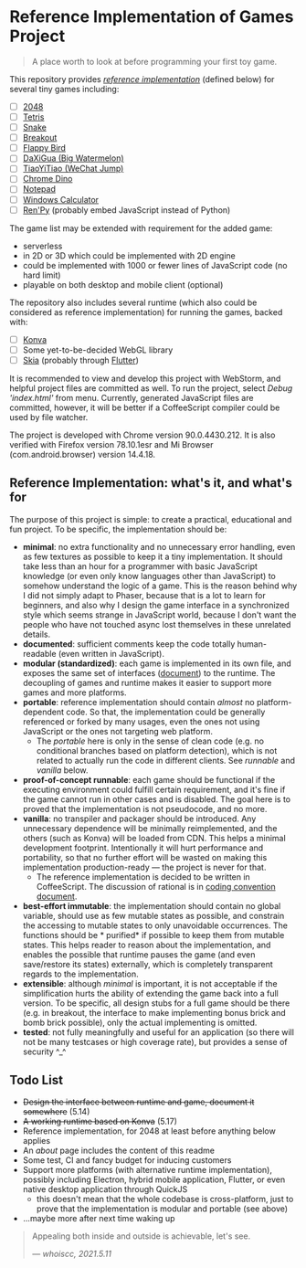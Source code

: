 # Reference Implementation of Games Project

> A place worth to look at before programming your first toy game.

This repository provides *[reference implementation][ref-impl]* (defined below) for several tiny games including:

- [ ] [2048][2048]
- [ ] [Tetris][tetris]
- [ ] [Snake][snake]
- [ ] [Breakout][breakout]
- [ ] [Flappy Bird][flappy-bird]
- [ ] [DaXiGua (Big Watermelon)][daxigua]
- [ ] [TiaoYiTiao (WeChat Jump)][tiaoyitiao]
- [ ] [Chrome Dino][chrome-dino]
- [ ] [Notepad][notepad]
- [ ] [Windows Calculator][windows-calculator]
- [ ] [Ren'Py][renpy] (probably embed JavaScript instead of Python)

[ref-impl]: https://en.wikipedia.org/wiki/Reference_implementation

[2048]: https://github.com/gabrielecirulli/2048

[tetris]: https://en.wikipedia.org/wiki/Tetris

[snake]: https://en.wikipedia.org/wiki/Snake_(video_game_genre)

[breakout]: https://en.wikipedia.org/wiki/Breakout_(video_game)

[flappy-bird]: https://en.wikipedia.org/wiki/Flappy_Bird

[daxigua]: https://github.com/liyupi/daxigua

[tiaoyitiao]: https://zh.wikipedia.org/wiki/%E8%B7%B3%E4%B8%80%E8%B7%B3

[chrome-dino]: https://en.wikipedia.org/wiki/Dinosaur_Game

[notepad]: https://en.wikipedia.org/wiki/Microsoft_Notepad

[windows-calculator]: https://en.wikipedia.org/wiki/Windows_Calculator

[renpy]: https://www.renpy.org/

The game list may be extended with requirement for the added game:

* serverless
* in 2D or 3D which could be implemented with 2D engine
* could be implemented with 1000 or fewer lines of JavaScript code (no hard limit)
* playable on both desktop and mobile client (optional)

The repository also includes several runtime (which also could be considered as reference implementation) for running
the games, backed with:

- [ ] [Konva][konva]
- [ ] Some yet-to-be-decided WebGL library
- [ ] [Skia][skia] (probably through [Flutter][flutter])

[konva]: https://konvajs.org/

[skia]: https://skia.org/

[flutter]: https://flutter.dev/

It is recommended to view and develop this project with WebStorm, and helpful project files are committed as well. To
run the project, select *Debug 'index.html'* from menu. Currently, generated JavaScript files are committed, however, it
will be better if a CoffeeScript compiler could be used by file watcher.

The project is developed with Chrome version 90.0.4430.212. It is also verified with Firefox version 78.10.1esr and Mi
Browser (com.android.browser) version 14.4.18.

<!-- todo: explain runtime not production-ready, so not good for fork & add custom
game prototype, and expect it to work. welcome pr -->

## Reference Implementation: what's it, and what's for

The purpose of this project is simple: to create a practical, educational and fun project. To be specific, the
implementation should be:

* **minimal**: no extra functionality and no unnecessary error handling, even as few textures as possible to keep it a
  tiny implementation. It should take less than an hour for a programmer with basic JavaScript knowledge (or even only
  know languages other than JavaScript) to somehow understand the logic of a game. This is the reason behind why I did
  not simply adapt to Phaser, because that is a lot to learn for beginners, and also why I design the game interface in
  a synchronized style which seems strange in JavaScript world, because I don't want the people who have not touched
  async lost themselves in these unrelated details.
* **documented**: sufficient comments keep the code totally human-readable (even written in JavaScript).
* **modular (standardized)**: each game is implemented in its own file, and exposes the same set of
  interfaces ([document][gi-doc]) to the runtime. The decoupling of games and runtime makes it easier to support more
  games and more platforms.
* **portable**: reference implementation should contain *almost* no platform-dependent code. So that, the implementation
  could be generally referenced or forked by many usages, even the ones not using JavaScript or the ones not targeting
  web platform.
    - The *portable* here is only in the sense of clean code (e.g. no conditional branches based on platform detection),
      which is not related to actually run the code in different clients. See *runnable* and *vanilla* below.
* **proof-of-concept runnable**: each game should be functional if the executing environment could fulfill certain
  requirement, and it's fine if the game cannot run in other cases and is disabled. The goal here is to proved that the
  implementation is not pseudocode, and no more.
* **vanilla**: no transpiler and packager should be introduced. Any unnecessary dependence will be minimally
  reimplemented, and the others (such as Konva) will be loaded from CDN. This helps a minimal development footprint.
  Intentionally it will hurt performance and portability, so that no further effort will be wasted on making this
  implementation production-ready &mdash; the project is never for that.
    - The reference implementation is decided to be written in CoffeeScript. The discussion of rational is
      in [coding convention document][cc-doc-game].
* **best-effort immutable**: the implementation should contain no global variable, should use as few mutable states as
  possible, and constrain the accessing to mutable states to only unavoidable occurrences. The functions should be *
  purified*
  if possible to keep them from mutable states. This helps reader to reason about the implementation, and enables the
  possible that runtime pauses the game (and even save/restore its states) externally, which is completely transparent
  regards to the implementation.
* **extensible**: although *minimal* is important, it is not acceptable if the simplification hurts the ability of
  extending the game back into a full version. To be specific, all design stubs for a full game should be there (e.g. in
  breakout, the interface to make implementing bonus brick and bomb brick possible), only the actual implementing is
  omitted.
* **tested**: not fully meaningfully and useful for an application (so there will not be many testcases or high coverage
  rate), but provides a sense of security ^_^

[gi-doc]: Document/GameInterface.markdown

[cc-doc-game]: Document/CodingConvention.markdown#game

## Todo List

* ~~Design the interface between runtime and game, document it somewhere~~ (5.14)
* ~~A working runtime based on Konva~~ (5.17)
* Reference implementation, for 2048 at least before anything below applies
* An *about* page includes the content of this readme
* Some test, CI and fancy budget for inducing customers
* Support more platforms (with alternative runtime implementation), possibly including Electron, hybrid mobile
  application, Flutter, or even native desktop application through QuickJS
    - this doesn't mean that the whole codebase is cross-platform, just to prove that the implementation is modular and
      portable (see above)
* ...maybe more after next time waking up

> Appealing both inside and outside is achievable, let's see.
>
> &mdash; <cite>whoiscc, 2021.5.11</cite>
